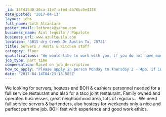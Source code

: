 ```yaml
---
_id: 15f415d0-20ca-11e7-afe4-4b76bc9e4338
date_posted: '2017-04-13'
layout: jobs
full_name: Loth Alcantara
poster_email: lothrock@yahoo.com
business_name: Azul tequila / Papalote
business_url: www.azulteuila.com
location: '3815 dry Creek Dr Austin Tx, 78731'
title: Servers / Hosts & Kitchen staff
category: floor
qualifications: "We would like to work with you, if you do not have much experiences or looking forward to step up a position, we'll help you achieve your goal, if you have some experience in the industry is a plus....\r\nCome in and check it out Mon - Thurs 2pm - 4pm"
job_type: part_time
compensation: Based on job description
how_to_apply: "Please apply in person Monday to Thursday 2 - 4pm, if interest but need a different time to meet please call 512-337-9973.\r\nLooking forward to work with you...\r\nThank you!!!"
date: '2017-04-14T04:23:18.585Z'
---
```

We looking for servers, hostess and BOH & cashiers personnel needed for a full service restaurant and also for a taco joint restaurant.
Family owned and operated businesses, great neighborhood area, lots of regulars...
We need full service servers & bartenders, also hostess for weekends only a nice and perfect part time job.
BOH fast with experience and good work ethics.
